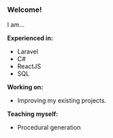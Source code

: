 ### Welcome!

I am...

**Experienced in:**
- Laravel
- C#
- ReactJS
- SQL

**Working on:**
- Improving my existing projects.


**Teaching myself:**
- Procedural generation
